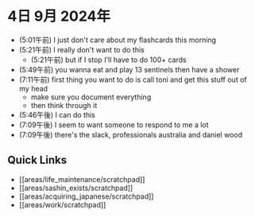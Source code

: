 # 4日 9月 2024年
- (5:01午前) I just don't care about my flashcards this morning
- (5:21午前) I really don't want to do this
  - (5:21午前) but if I stop I'll have to do 100+ cards
- (5:49午前) you wanna eat and play 13 sentinels then have a shower
- (7:11午前) first thing you want to do is call toni and get this stuff out of my head
  - make sure you document everything
  - then think through it
- (5:46午後) I can do this
- (7:09午後) I seem to want someone to respond to me a lot
- (7:09午後) there's the slack, professionals australia and daniel wood







 



## Quick Links
- [[areas/life_maintenance/scratchpad]]
- [[areas/sashin_exists/scratchpad]]
- [[areas/acquiring_japanese/scratchpad]]
- [[areas/work/scratchpad]]

